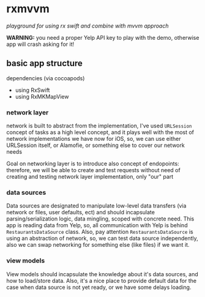 # rxmvvm
_playground for using rx swift and combine with mvvm approach_

**WARNING:** you need a proper Yelp API key to play with the demo, otherwise app will crash asking for it!

## basic app structure

dependencies (via cocoapods)
- using RxSwift
- using RxMKMapView

### network layer

network is built to abstract from the implementation, I've used `URLSession` concept of tasks as a high level concept, and it plays well with the most of network implementations we have now for iOS, so, we can use either URLSession itself, or Alamofie, or something else to cover our network needs

Goal on networking layer is to introduce also concept of endopoints: therefore, we will be able to create and test requests without need of creating and testing network layer implementation, only "our" part

### data sources

Data sources are designated to manipulate low-level data transfers (via network or files, user defaults, ect) and should incapsulate parsing/serialization logic, data mingling, scoped with concrete need.
This app is reading data  from Yelp, so, all communication with Yelp is behind `RestaurantsDataSource` class.
Also, pay attention `RestaurantsDataSource` is using an abstraction of network, so, we can test data source independently, also we can swap networking for something else (like files) if we want it.

###  view models

View models should incapsulate the knowledge about it's data sources, and how to load/store data. Also, it's a nice place to provide default data for the case when data source is not yet ready, or we have some delays loading.


